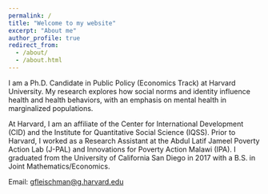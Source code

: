 ```yaml
---
permalink: /
title: "Welcome to my website"
excerpt: "About me"
author_profile: true
redirect_from: 
  - /about/
  - /about.html
---
```


I am a Ph.D. Candidate in Public Policy (Economics Track) at Harvard University. My research explores how social norms and identity influence health and health behaviors, with an emphasis on mental health in marginalized populations. 

At Harvard, I am an affiliate of the Center for International Development (CID) and the Institute for Quantitative Social Science (IQSS). Prior to Harvard, I worked as a Research Assistant at the Abdul Latif Jameel Poverty Action Lab (J-PAL) and Innovations for Poverty Action Malawi (IPA). I graduated from the University of California San Diego in 2017 with a B.S. in Joint Mathematics/Economics.

Email: gfleischman@g.harvard.edu 
